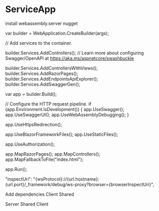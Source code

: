 # ServiceApp

install webassembly.server nugget


var builder = WebApplication.CreateBuilder(args);

// Add services to the container.

builder.Services.AddControllers();
// Learn more about configuring Swagger/OpenAPI at https://aka.ms/aspnetcore/swashbuckle

builder.Services.AddControllersWithViews();
builder.Services.AddRazorPages();
builder.Services.AddEndpointsApiExplorer();
builder.Services.AddSwaggerGen();

var app = builder.Build();

// Configure the HTTP request pipeline.
if (app.Environment.IsDevelopment())
{
    app.UseSwagger();
    app.UseSwaggerUI();
    app.UseWebAssemblyDebugging();
}

app.UseHttpsRedirection();

app.UseBlazorFrameworkFiles();
app.UseStaticFiles();

app.UseAuthorization();

app.MapRazorPages();
app.MapControllers();
app.MapFallbackToFile("index.html");

app.Run();



"inspectUri": "{wsProtocol}://{url.hostname}:{url.port}/_framework/debug/ws-proxy?browser={browserInspectUri}",


Add dependencies
Client
Shared

Server
Shared
Client

